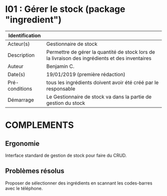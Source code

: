 # I01 : Gérer le stock (package "ingredient")

|Identification | |
|-|-|
|Acteur(s) | Gestionnaire de stock |
|Description | Permettre de gérer la quantité de stock lors de la livraison des ingrédients et des inventaires |
|Auteur | Benjamin C. |
|Date(s) | 19/01/2019 (première rédaction) |
|Pré-conditions | tous les ingrédients doivent avoir été créé par le responsable|
|Démarrage | Le Gestionnaire de stock va dans la partie de gestion du stock |

# COMPLEMENTS

## Ergonomie 

Interface standard de gestion de stock pour faire du CRUD.

## Problèmes résolus 

Proposer de sélectionner des ingrédients en scannant les codes-barres avec le téléphone.
